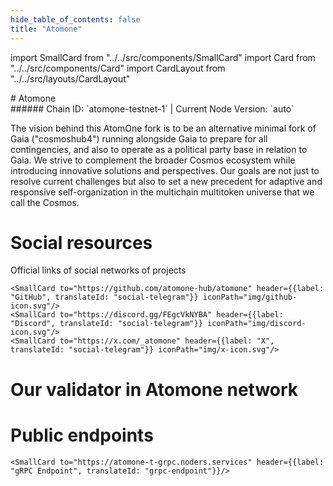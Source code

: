 ```yaml
---
hide_table_of_contents: false
title: "Atomone"
---
```


import SmallCard from "../../src/components/SmallCard"
import Card from "../../src/components/Card"
import CardLayout from "../../src/layouts/CardLayout"

<div class="h1-with-icon icon-atomone">
# Atomone
</div>
###### Chain ID: `atomone-testnet-1` | Current Node Version: `auto`


The vision behind this AtomOne fork is to be an alternative minimal fork of Gaia ("cosmoshub4") running alongside Gaia to prepare for all contingencies, and also to operate as a political party base in relation to Gaia. We strive to complement the broader Cosmos ecosystem while introducing innovative solutions and perspectives. Our goals are not just to resolve current challenges but also to set a new precedent for adaptive and responsive self-organization in the multichain multitoken universe that we call the Cosmos.

# Social resources
Official links of social networks of projects

<CardLayout autoFitEnabled={false}>
    
    <SmallCard to="https://github.com/atomone-hub/atomone" header={{label: "GitHub", translateId: "social-telegram"}} iconPath="img/github-icon.svg"/>
    <SmallCard to="https://discord.gg/FEgcVkNYBA" header={{label: "Discord", translateId: "social-telegram"}} iconPath="img/discord-icon.svg"/>
    <SmallCard to="https://x.com/_atomone" header={{label: "X", translateId: "social-telegram"}} iconPath="img/x-icon.svg"/>
    
</CardLayout>

# Our validator in Atomone network

<CardLayout autoFitEnabled={true}>
    <Card
        to=""
        header={{
            label: "[NODERS]TEAM",
            translateId: "development-setup",
        }}
        body={{
            label: "Trusted blockchain validator",
        }}
        iconPath="img/kotlin-icon.svg"
    />
</CardLayout>

# Public endpoints

<CardLayout autoFitEnabled={true}>
    <SmallCard to="https://atomone-t-rpc.noders.services" header={{label: "RPC Endpoint", translateId: "rpc-endpoint"}}/>
    <SmallCard to="https://atomone-t-api.noders.services" header={{label: "API Endpoint", translateId: "api-endpoint"}}/>
    
    <SmallCard to="https://atomone-t-grpc.noders.services" header={{label: "gRPC Endpoint", translateId: "grpc-endpoint"}}/>
</CardLayout>